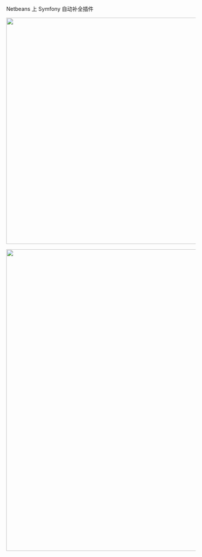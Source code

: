 Netbeans 上 Symfony 自动补全插件

<p align="center">
    <a href="https://i.loli.net/2020/05/19/CRNiKa5bLZu7T6y.png"  target="_blank">
      <img src="https://i.loli.net/2020/05/19/CRNiKa5bLZu7T6y.png" width=600>
    </a>
</p>

<p align="center">
    <a href="https://i.loli.net/2020/05/22/Cg2pi4LO9zPQEDj.gif" target="_blank">
      <img src="https://i.loli.net/2020/05/22/Cg2pi4LO9zPQEDj.gif" width=800>
    </a>
</p>
